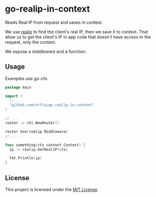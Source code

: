 # go-realip-in-context

Reads Real IP from request and saves in context.

We use [realip](https://github.com/tomasen/realip) to find the client's real IP, then
we save it to context. That allow us to get the client's IP in app code that
doesn't have access to the request, only the context.

We expose a middleware and a function.

## Usage

Examples use go-chi.


```go
package main

import (
  // ...
  "github.com/nrfta/go-realip-in-context"
)

// ...
router := chi.NewRouter()

router.Use(realip.Middleware)
// ...
```

```go
func something(ctx context.Context) {
  ip := realip.GetRealIP(ctx)

  fmt.Println(ip)
}
```
## License

This project is licensed under the [MIT License](LICENSE.md).
